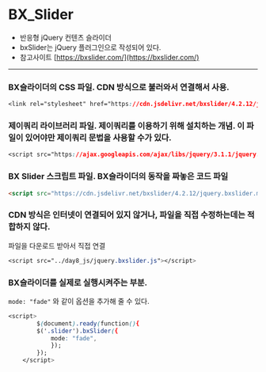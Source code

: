 # BX_Slider

- 반응형 jQuery 컨텐츠 슬라이더
- bxSlider는 jQuery 플러그인으로 작성되어 있다.
- 참고사이트 [https://bxslider.com/](https://bxslider.com/)

---

### BX슬라이더의 CSS 파일. CDN 방식으로 불러와서 연결해서 사용.

```css
<link rel="stylesheet" href="https://cdn.jsdelivr.net/bxslider/4.2.12/jquery.bxslider.css">
```

### 제이쿼리 라이브러리 파일. 제이쿼리를 이용하기 위해 설치하는 개념. 이 파일이 있어야만 제이쿼리 문법을 사용할 수가 있다.

```css
<script src="https://ajax.googleapis.com/ajax/libs/jquery/3.1.1/jquery.min.js"></script>
```

### BX Slider 스크립트 파일. BX슬라이더의 동작을 짜놓은 코드 파일

```html
<script src="https://cdn.jsdelivr.net/bxslider/4.2.12/jquery.bxslider.min.js"></script>
```

### CDN 방식은 인터넷이 연결되어 있지 않거나, 파일을 직접 수정하는데는 적합하지 않다.  
파일을 다운로드 받아서 직접 연결

```css
<script src="../day8_js/jquery.bxslider.js"></script>
```

### BX슬라이더를 실제로 실행시켜주는 부분.

`mode: "fade"` 와 같이 옵션을 추가해 줄 수 있다.

```css
<script>
        $(document).ready(function(){
        $('.slider').bxSlider({
            mode: "fade",
            });
        });
    </script>
```

